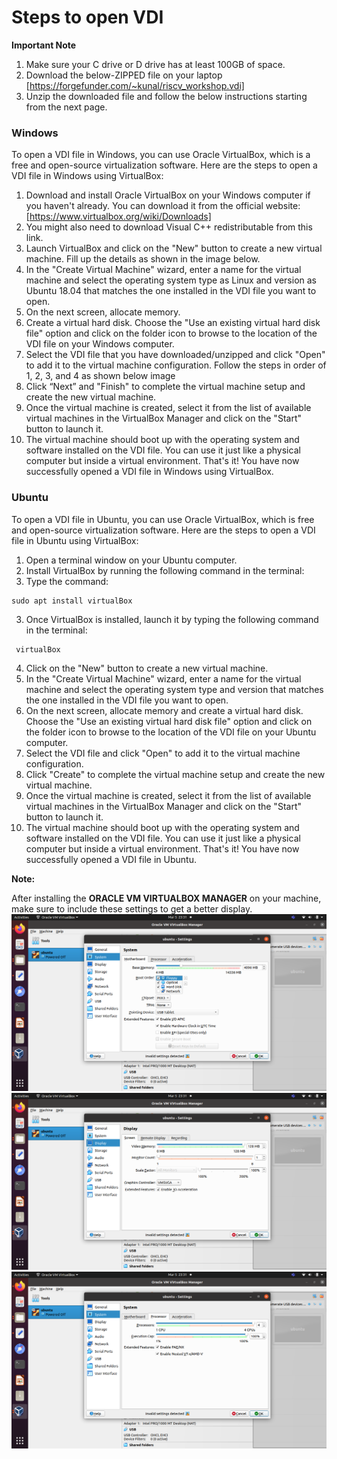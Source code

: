 # Steps to open VDI

**Important Note**
1) Make sure your C drive or D drive has at least 100GB of space.
2) Download the below-ZIPPED file on your laptop [https://forgefunder.com/~kunal/riscv_workshop.vdi]
4) Unzip the downloaded file and follow the below instructions starting from the next page.

### Windows

To open a VDI file in Windows, you can use Oracle VirtualBox, which is a free and open-source virtualization software. Here are the steps to open a VDI file in Windows using VirtualBox:
1. Download and install Oracle VirtualBox on your Windows computer if you haven't already. You can download it from the official website:
[https://www.virtualbox.org/wiki/Downloads]
1. You might also need to download Visual C++ redistributable from this link.
2. Launch VirtualBox and click on the "New" button to create a new virtual machine. Fill up the details as shown in the image below.
3. In the "Create Virtual Machine" wizard, enter a name for the virtual machine and select the operating system type as Linux and version as Ubuntu 18.04 that matches the one
installed in the VDI file you want to open.
4. On the next screen, allocate memory.
5. Create a virtual hard disk. Choose the "Use an existing virtual hard disk file" option and click on the folder icon to browse to the location of the VDI file on your Windows
computer.
6. Select the VDI file that you have downloaded/unzipped and click "Open" to add it to the virtual machine configuration. Follow the steps in order of 1, 2, 3, and 4 as shown below
image
7. Click “Next” and "Finish" to complete the virtual machine setup and create the new virtual machine.
8. Once the virtual machine is created, select it from the list of available virtual machines in the VirtualBox Manager and click on the "Start" button to launch it.
9. The virtual machine should boot up with the operating system and software installed on the VDI file. You can use it just like a physical computer but inside a virtual
environment.
That's it! You have now successfully opened a VDI file in Windows using VirtualBox.



### Ubuntu

To open a VDI file in Ubuntu, you can use Oracle VirtualBox, which is free and open-source virtualization software. Here are the steps to open a VDI file in Ubuntu using VirtualBox:
1. Open a terminal window on your Ubuntu computer.
2. Install VirtualBox by running the following command in the terminal:
1. Type the command:
```
sudo apt install virtualBox
```
3. Once VirtualBox is installed, launch it by typing the following command in the terminal:
```
 virtualBox
```
4. Click on the "New" button to create a new virtual machine.
5. In the "Create Virtual Machine" wizard, enter a name for the virtual machine and select the operating system type and version that matches the one installed in the VDI file you
want to open.
6. On the next screen, allocate memory and create a virtual hard disk. Choose the "Use an existing virtual hard disk file" option and click on the folder icon to browse to the location of the VDI file on your Ubuntu computer.
7. Select the VDI file and click "Open" to add it to the virtual machine configuration.
8. Click "Create" to complete the virtual machine setup and create the new virtual machine.
9. Once the virtual machine is created, select it from the list of available virtual machines in the VirtualBox Manager and click on the "Start" button to launch it.
10. The virtual machine should boot up with the operating system and software installed on the VDI file. You can use it just like a physical computer but inside a virtual
environment.
That's it! You have now successfully opened a VDI file in Ubuntu.

**Note:**

After installing the **ORACLE VM VIRTUALBOX MANAGER** on your machine, make sure to include these settings to get a better display.
![image1](/week_0/Settings1.png)
![image1](/week_0/Settings2.png)
![image1](/week_0/Settings3.png)

